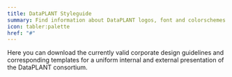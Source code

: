 ```yaml
---
title: DataPLANT Styleguide
summary: Find information about DataPLANT logos, font and colorschemes here.
icon: tabler:palette
href: "#"
---
```


Here you can download the currently valid corporate design guidelines and corresponding templates for a uniform internal and external presentation of the DataPLANT consortium.